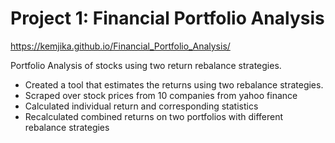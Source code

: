 # Project 1: Financial Portfolio Analysis 

https://kemjika.github.io/Financial_Portfolio_Analysis/


Portfolio Analysis of stocks using two return rebalance strategies. 

* Created a tool that estimates the returns using two rebalance strategies.
* Scraped over stock prices from 10 companies from yahoo finance 
* Calculated individual return and corresponding statistics 
* Recalculated combined returns on two portfolios with different rebalance strategies 
